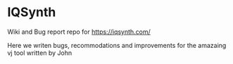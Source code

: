 # IQSynth
Wiki and Bug report repo for https://iqsynth.com/

Here we writen bugs, recommodations and improvements for the amazaing vj tool written by John 
